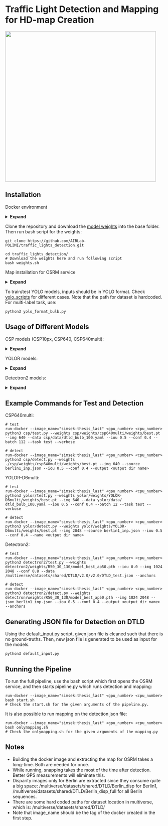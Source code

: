 # Traffic Light Detection and Mapping for HD-map Creation

<img src="https://github.com/AIRLab-POLIMI/traffic_lights_detection/blob/main/correct_direction.jpg" height="480">

## Installation

Docker environment
<details><summary> <b>Expand</b> </summary>

```
# Build the docker container which has the all components to run OSRM service, YOLO models and detectron2 models
docker build --rm -t <tag> -f Venv .  
```

</details>

Clone the repository and download the [model weights](https://polimi365-my.sharepoint.com/personal/10622973_polimi_it/_layouts/15/onedrive.aspx?id=%2Fpersonal%2F10622973_polimi_it%2FDocuments%2FTesi%2Ftesi%20Yusuf%2Fmodel_weights&ga=1) into the base folder. Then run bash script for the weights:
```
git clone https://github.com/AIRLab-POLIMI/traffic_lights_detection.git

cd traffic_lights_detection/
# Download the weights here and run following script
bash weights.sh
```
  
Map installation for OSRM service
<details><summary> <b>Expand</b> </summary>

```
cd osrm/
# To download all the germany map:
wget http://download.geofabrik.de/europe/germany-latest.osm.pbf

# For just Berlin:
wget http://download.geofabrik.de/europe/germany/berlin-latest.osm.pbf


# Extract the downloaded map:
run-docker --image_name="simsek:thesis_last" '' '' osrm-extract -p /osrm-backend/profiles/car.lua germany-latest.osm.pbf

# Partition:
run-docker --image_name="simsek:thesis_last" '' '' osrm-partition germany-latest.osrm

# Customize:
run-docker --image_name="simsek:thesis_last" '' '' osrm-customize germany-latest.osrm 

# Do not forget to change the tag if you need
```

</details>
  
To train/test YOLO models, inputs should be in YOLO format. Check [yolo_scripts](https://github.com/AIRLab-POLIMI/traffic_lights_detection/tree/main/yolo_scripts) for different cases. Note that the path for dataset is hardcoded. For multi-label task, use:
```
python3 yolo_format_bulb.py
```  

## Usage of Different Models

CSP models (CSP10px, CSP640, CSP640multi):
<details><summary> <b>Expand</b> </summary>  

```
train.py	
          --weights <path of the initial weights> 
          --cfg <model.yaml/.cfg path>
          --data <data.yaml path>
          --epochs
          --batch-size
          --img-size <single int input, e.g. 640>
          --rect <rectangular training option for non square input sizes>
          --resume <resuming from given weight>
          --logdir <logging directory>
          # check help for other arguments

test.py		
          --weights 
          --data 
          --batch-size
          --img-size
          --conf-thres <object confidence score threshold>
          --iou-thres <IOU threshold for NMS>
          --task <'val', 'test'>
          --verbose <report results by class in bash>
          # check help for other arguments

detect.py 	
            --weights
            --source <path of the input json file with image paths and vehicle data>
            --output <folder to save detection outputs>
            --img-size
            --conf-thres
            --iou-thres
            # check help for other arguments
```
</details>
  
  
YOLOR models:
<details><summary> <b>Expand</b> </summary>  

```
train.py	
          --weights <path of the initial weights> 
          --cfg <model.yaml/.cfg path>
          --data <data.yaml path>
          --epochs
          --batch-size
          --img-size <single int input, e.g. 1280>
          --rect <rectangular training option for non square input sizes>
          --resume <resuming from given weight>
          --name <works like logdir in CSP models>		
          # check help for other arguments

test.py		
          --weights 
          --data 
          --batch-size
          --img-size
          --conf-thres <object confidence score threshold>
          --iou-thres <IOU threshold for NMS>
          --task <'val', 'test'>
          --verbose <report results by class in bash>
          --name <save folder for the results and plots>
          # check help for other arguments

detect.py 	
          --weights
          --source <path of the input json file with image paths and vehicle data>
          --name <folder to save detection outputs>
          --img-size
          --conf-thres
          --iou-thres
          # check help for other arguments
```
</details>
  
  
Detectron2 models:
<details><summary> <b>Expand</b> </summary>  

```
train.py	
          --weights <path of the initial weights> 
          --data <json file of the trainset>
          --epochs
          --batch-size
          --img-size <single int input, e.g. 1024 2048>	
          --resume <resuming from given weight>
          --logdir <works like logdir in CSP models>
          --anchors <using custom anchors generated>	
          # check help for other arguments

test.py		
          --weights 
          --data <json file of the validation/test set, use train json for validaiton task>
          --img-size
          --conf <object confidence score threshold>
          --iou <IOU threshold for NMS>
          --task <'val', 'test'>
          --logdir <save folder for the results and plots>
          --ratio <ratio of the test set to be used>
          --anchors
          # check help for other arguments

detect.py 	
          --weights
          --json-path <path of the input json file with image paths and vehicle data>
          --output <folder to save detection outputs>
          --img-size
          --conf
          --iou
          --anchors
          # check help for other arguments
```
</details>
 
## Example Commands for Test and Detection

CSP640multi:
``` 
# test
run-docker --image_name="simsek:thesis_last" <gpu_number> <cpu_number> python3 csp/test.py --weights csp/weights/csp640multi/weights/best.pt --img 640 --data csp/data/dtld_bulb_100.yaml --iou 0.5 --conf 0.4 --batch 112 --task test --verbose

# detect
run-docker --image_name="simsek:thesis_last" <gpu_number> <cpu_number> python3 csp/detect.py --weights ./csp/weights/csp640multi/weights/best.pt --img 640 --source berlin1_inp.json --iou 0.5 --conf 0.4 --output <output dir name>
```

YOLOR-D6multi:
``` 
# test
run-docker --image_name="simsek:thesis_last" <gpu_number> <cpu_number> python3 yolor/test.py --weights yolor/weights/YOLOR-D6multi/weights/best.pt --img 640 --data yolor/data/ dtld_bulb_100.yaml --iou 0.5 --conf 0.4 --batch 12 --task test --verbose

# detect
run-docker --image_name="simsek:thesis_last" <gpu_number> <cpu_number> python3 yolor/detect.py --weights yolor/weights/YOLOR-D6multi/weights/best.pt --img 2048 --source berlin1_inp.json --iou 0.5 --conf 0.4 --name <output dir name>
```

Detectron2:
```
# test
run-docker --image_name="simsek:thesis_last" <gpu_number> <cpu_number> python3 detectron2/test.py --weights detectron2/weights/R50_30_130/model_best_ap50.pth --iou 0.0 --img 1024 2048 --conf 0.8 --data /multiverse/datasets/shared/DTLD/v2.0/v2.0/DTLD_test.json --anchors

# detect
run-docker --image_name="simsek:thesis_last" <gpu_number> <cpu_number> python3 detectron2/detect.py --weights detectron/weights/R50_30_130/model_best_ap50.pth --img 1024 2048 --json berlin1_inp.json --iou 0.5 --conf 0.4 --output <output dir name> --anchors
```

## Generating JSON file for Detection on DTLD

Using the default_input.py script, given json file is cleaned such that there is no ground-truths. Then, new json file is generated to be used as input for the models.
```
python3 default_input.py
```

## Running the Pipeline

To run the full pipeline, use the bash script which first opens the OSRM service, and then starts pipeline.py which runs detection and mapping:
```
run-docker --image_name="simsek:thesis_last" <gpu_number> <cpu_number> bash start.sh
# Check the start.sh for the given arguments of the pipeline.py.
```

It is also possible to run mapping on the detection json file:
```
run-docker --image_name="simsek:thesis_last" <gpu_number> <cpu_number> bash onlymapping.sh
# Check the onlymapping.sh for the given arguments of the mapping.py
```

## Notes
 
*	Building the docker image and extracting the map for OSRM takes a long-time. Both are needed for once.
*	While running, snapping takes the most of the time after detection. Better GPS measurements will eliminate this.
*	Disparity images only for Berlin are extracted since they consume quite a big space: 
  /multiverse/datasets/shared/DTLD/Berlin_disp for Berlin1, /multiverse/datasets/shared/DTLD/Berlin_disp_full for all Berlin sequences.
*	There are some hard coded paths for dataset location in multiverse, which is: 
  /multiverse/datasets/shared/DTLD/
*	Note that image_name should be the tag of the docker created in the first step.


 
